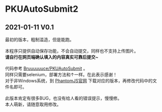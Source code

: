 # PKUAutoSubmit2

## 2021-01-11 V0.1

最初的版本，粗制滥造，但是能跑。
<br><br>
本程序只提供自动保存功能，不会自动提交，同样也不支持上传图片。  
**请自行在网页端确认填入的内容真实可靠后提交~**  
<br>
代码参考 [Bruuuuuuce/PKUAutoSubmit](https://github.com/Bruuuuuuce/PKUAutoSubmit) 。  
同样只需要selenium，部署方法和↑一样。在此表示感谢！  
对于非Windows系统，到 [PhantomJS官网](https://phantomjs.org/download.html) 下载对应的版本，再修改代码中的文件名即可。
<br><br>
此版本肯定有很多BUG，也没有给人看的错误提示，慢慢修。  
本人萌新，请随意取用修改。
